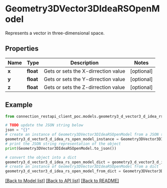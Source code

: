 # Geometry3DVector3DIdeaRSOpenModel

Represents a vector in three-dimensional space.

## Properties

Name | Type | Description | Notes
------------ | ------------- | ------------- | -------------
**x** | **float** | Gets or sets the X-dirrection value | [optional] 
**y** | **float** | Gets or sets the Y-dirrection value | [optional] 
**z** | **float** | Gets or sets the Z-dirrection value | [optional] 

## Example

```python
from connection_restapi_client_poc.models.geometry3_d_vector3_d_idea_rs_open_model import Geometry3DVector3DIdeaRSOpenModel

# TODO update the JSON string below
json = "{}"
# create an instance of Geometry3DVector3DIdeaRSOpenModel from a JSON string
geometry3_d_vector3_d_idea_rs_open_model_instance = Geometry3DVector3DIdeaRSOpenModel.from_json(json)
# print the JSON string representation of the object
print(Geometry3DVector3DIdeaRSOpenModel.to_json())

# convert the object into a dict
geometry3_d_vector3_d_idea_rs_open_model_dict = geometry3_d_vector3_d_idea_rs_open_model_instance.to_dict()
# create an instance of Geometry3DVector3DIdeaRSOpenModel from a dict
geometry3_d_vector3_d_idea_rs_open_model_from_dict = Geometry3DVector3DIdeaRSOpenModel.from_dict(geometry3_d_vector3_d_idea_rs_open_model_dict)
```
[[Back to Model list]](../README.md#documentation-for-models) [[Back to API list]](../README.md#documentation-for-api-endpoints) [[Back to README]](../README.md)


